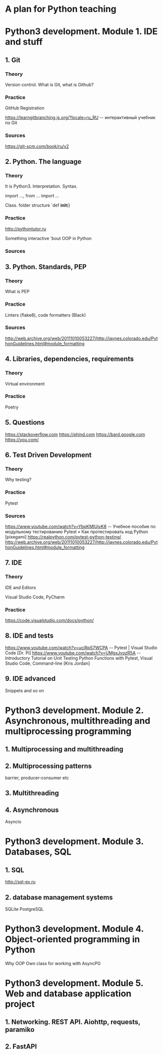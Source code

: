 # A plan for Python teaching

# Python3 development. Module 1. IDE and stuff

## 1. Git

### Theory

Version control.
What is Git, what is Github?

### Practice

GitHub Registration

https://learngitbranching.js.org/?locale=ru_RU -- интерактивный учебник по Git

### Sources

https://git-scm.com/book/ru/v2

## 2. Python. The language

### Theory

It is Python3.
Interpretation.
Syntax.

import ..., from ... import ...

Class. 
folder structure
`def __init__()

### Practice

http://pythontutor.ru

Something interactive 'bout OOP in Python

### Sources

## 3. Python. Standards, PEP

### Theory

What is PEP

### Practice

Linters (flake8), code formatters (Black)

### Sources

http://web.archive.org/web/20111010053227/http://jaynes.colorado.edu/PythonGuidelines.html#module_formatting

## 4. Libraries, dependencies, requirements

### Theory

Virtual environment

### Practice

Poetry

## 5. Questions

https://stackoverflow.com
https://phind.com
https://bard.google.com
https://you.com/

## 6. Test Driven Development

### Theory

Why testing?

### Practice

Pytest

### Sources

https://www.youtube.com/watch?v=YbpKMIUjvK8 -- Учебное пособие по модульному тестированию Pytest • Как протестировать код Python [pixegami]
https://realpython.com/pytest-python-testing/
http://web.archive.org/web/20111010053227/http://jaynes.colorado.edu/PythonGuidelines.html#module_formatting

## 7. IDE

### Theory

IDE and Editors

Visual Studio Code, PyCharm

### Practice

https://code.visualstudio.com/docs/python/
   
## 8. IDE and tests

https://www.youtube.com/watch?v=ucjRpS7WCPA -- Pytest | Visual Studio Code [Dr. Pi]
https://www.youtube.com/watch?v=UMgxJvozR5A -- Introductory Tutorial on Unit Testing Python Functions with Pytest, Visual Studio Code, Command-line [Kris Jordan]

## 9. IDE advanced

Snippets and so on 

# Python3 development. Module 2. Asynchronous, multithreading and multiprocessing programming

## 1. Multiprocessing and multithreading 

## 2. Multiprocessing patterns

barrier, producer-consumer etc

## 3. Multithreading

## 4. Asynchronous

Asyncio

# Python3 development. Module 3. Databases, SQL

## 1. SQL

http://sql-ex.ru

## 2. database management systems

SQLite
PostgreSQL

# Python3 development. Module 4. Object-oriented programming in Python

Why OOP
Own class for working with AsyncPG 

# Python3 development. Module 5. Web and database application project

## 1. Networking. REST API. Aiohttp, requests, paramiko

## 2. FastAPI

